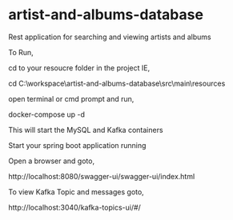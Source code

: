 # artist-and-albums-database
Rest application for searching and viewing artists and albums

To Run,

cd to your resoucre folder in the project IE,

cd C:\workspace\artist-and-albums-database\src\main\resources

open terminal or cmd prompt and run,

docker-compose up -d

This will start the MySQL and Kafka containers

Start your spring boot application running 

Open a browser and goto,

http://localhost:8080/swagger-ui/swagger-ui/index.html

To view Kafka Topic and messages goto,

http://localhost:3040/kafka-topics-ui/#/

